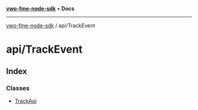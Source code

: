 [**vwo-fme-node-sdk**](../../README.md) • **Docs**

---

[vwo-fme-node-sdk](../../modules.md) / api/TrackEvent

# api/TrackEvent

## Index

### Classes

- [TrackApi](classes/TrackApi.md)
